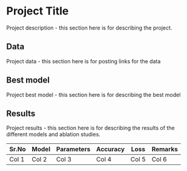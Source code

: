 # Project Title

Project description - this section here is for describing the project.

## Data

Project data - this section here is for posting links for the data

## Best model

Project best model - this section here is for describing the best model

## Results

Project results - this section here is for describing the results of the different models and ablation studies.

| Sr.No | Model | Parameters | Accuracy | Loss | Remarks |
| ----- | ----- | ---------- | -------- | ---- | ------- |
| Col 1 | Col 2 | Col 3 | Col 4 | Col 5 | Col 6 |